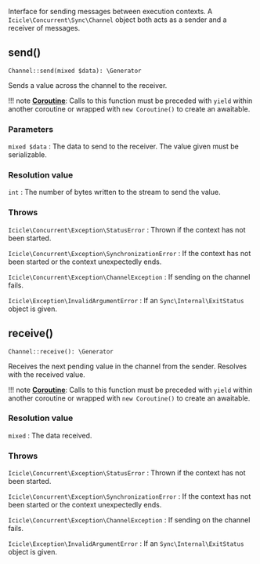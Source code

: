Interface for sending messages between execution contexts. A `Icicle\Concurrent\Sync\Channel` object both acts as a sender and a receiver of messages.

## send()

    Channel::send(mixed $data): \Generator

Sends a value across the channel to the receiver.

!!! note
    [**Coroutine**](../../manual/coroutines.md): Calls to this function must be preceded with `yield` within another coroutine or wrapped with `new Coroutine()` to create an awaitable.

### Parameters
`mixed $data`
:   The data to send to the receiver. The value given must be serializable.

### Resolution value
`int`
:   The number of bytes written to the stream to send the value.

### Throws
`Icicle\Concurrent\Exception\StatusError`
:   Thrown if the context has not been started.

`Icicle\Concurrent\Exception\SynchronizationError`
:   If the context has not been started or the context unexpectedly ends.

`Icicle\Concurrent\Exception\ChannelException`
:   If sending on the channel fails.

`Icicle\Exception\InvalidArgumentError`
:   If an `Sync\Internal\ExitStatus` object is given.


## receive()

    Channel::receive(): \Generator

Receives the next pending value in the channel from the sender. Resolves with the received value.

!!! note
    [**Coroutine**](../../manual/coroutines.md): Calls to this function must be preceded with `yield` within another coroutine or wrapped with `new Coroutine()` to create an awaitable.

### Resolution value
`mixed`
:   The data received.

### Throws
`Icicle\Concurrent\Exception\StatusError`
:   Thrown if the context has not been started.

`Icicle\Concurrent\Exception\SynchronizationError`
:   If the context has not been started or the context unexpectedly ends.

`Icicle\Concurrent\Exception\ChannelException`
:   If sending on the channel fails.

`Icicle\Exception\InvalidArgumentError`
:   If an `Sync\Internal\ExitStatus` object is given.
